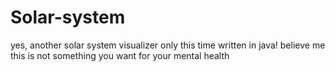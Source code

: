 # Solar-system
yes, another solar system visualizer only this time written in java! believe me this is not something you want for your mental health
